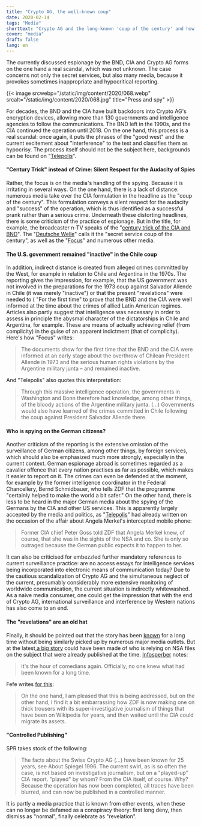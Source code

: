 ```yaml
---
title: "Crypto AG, the well-known coup"
date: 2020-02-14
tags: "Media"
shorttext: "Crypto AG and the long-known 'coup of the century' and how media deal with the mass spying once again."
cover: "media"
draft: false
lang: en
---
```


The currently discussed espionage by the BND, CIA and Crypto AG forms on the one hand a real scandal, which was not unknown. The case concerns not only the secret services, but also many media, because it provokes sometimes inappropriate and hypocritical reporting.

{{< image srcwebp="/static/img/content/2020/068.webp" srcalt="/static/img/content/2020/068.jpg" title="Press and spy" >}}

For decades, the BND and the CIA have built backdoors into Crypto AG's encryption devices, allowing more than 130 governments and intelligence agencies to follow the communications. The BND left in the 1990s, and the CIA continued the operation until 2018. On the one hand, this process is a real scandal: once again, it puts the phrases of the "good west" and the current excitement about "interference" to the test and classifies them as hypocrisy. The process itself should not be the subject here, backgrounds can be found on "[Telepolis](https://www.heise.de/newsticker/meldung/Cryptoleaks-CIA-und-BND-steckten-jahrzehntelang-hinter-Verschluesselungsfirma-4658033.html "#Cryptoleaks: CIA und BND steckten jahrzehntelang hinter Verschlüsselungsfirma")".

#### "Century Trick" instead of Crime: Silent Respect for the Audacity of Spies

Rather, the focus is on the media's handling of the spying. Because it is irritating in several ways. On the one hand, there is a lack of distance: numerous media take over the CIA formulation in the headline as the "coup of the century". This formulation conveys a silent respect for the audacity and "success" of the operation, which is thus identified as a successful prank rather than a serious crime. Underneath these distorting headlines, there is some criticism of the practice of espionage. But in the title, for example, the broadcaster n-TV speaks of the "[century trick of the CIA and BND](https://www.n-tv.de/politik/Jahrhundert-Trick-von-CIA-und-BND-enthuellt-article21569623.html "Jahrhundert-Trick von CIA und BND enthüllt")". The "[Deutsche Welle](https://www.dw.com/de/der-geheimdienstcoup-des-jahrhunderts/a-52350728 "Der Geheimdienstcoup des Jahrhunderts")" calls it the "secret service coup of the century", as well as the "[Focus](https://www.focus.de/politik/deutschland/operation-rubikon-jahrzehntelang-unbekannt-bnd-cia-und-der-geheimdienst-coup-des-jahrhunderts_id_11653085.html "Jahrzehntelang unbekannt: BND, CIA und der 'Geheimdienst-Coup des Jahrhunderts'")" and numerous other media.

#### The U.S. government remained "inactive" in the Chile coup

In addition, indirect distance is created from alleged crimes committed by the West, for example in relation to Chile and Argentina in the 1970s. The reporting gives the impression, for example, that the US government was not involved in the preparations for the 1973 coup against Salvador Allende in Chile (it was merely "inactive") or that the present "revelations" were needed to ( "For the first time" to prove that the BND and the CIA were well informed at the time about the crimes of allied Latin American regimes. Articles also partly suggest that intelligence was necessary in order to assess in principle the abysmal character of the dictatorships in Chile and Argentina, for example. These are means of actually achieving relief (from complicity) in the guise of an apparent indictment (that of complicity). Here's how "Focus" writes:

> The documents show for the first time that the BND and the CIA were informed at an early stage about the overthrow of Chilean President Allende in 1973 and the serious human rights violations by the Argentine military junta – and remained inactive.

And "Telepolis" also quotes this interpretation:

> Through this massive intelligence operation, the governments in Washington and Bonn therefore had knowledge, among other things, of the bloody actions of the Argentine military junta. (...) Governments would also have learned of the crimes committed in Chile following the coup against President Salvador Allende there.

#### Who is spying on the German citizens?

Another criticism of the reporting is the extensive omission of the surveillance of German citizens, among other things, by foreign services, which should also be emphasized much more strongly, especially in the current context. German espionage abroad is sometimes regarded as a cavalier offence that every nation practises as far as possible, which makes it easier to report on it. The crimes can even be defended at the moment, for example by the former intelligence coordinator in the Federal Chancellery, Bernd Schmidbauer, who tells ZDF that the programme "certainly helped to make the world a bit safer." On the other hand, there is less to be heard in the major German media about the spying of the Germans by the CIA and other US services. This is apparently largely accepted by the media and politics, as "[Telepolis](https://www.heise.de/newsticker/meldung/Ex-CIA-Chef-Merkels-Empoerung-im-NSA-Skandal-ist-nur-gespielt-2210339.html "Ex-CIA-Chef: Merkels Empörung im NSA-Skandal ist nur gespielt")" had already written on the occasion of the affair about Angela Merkel's intercepted mobile phone:

> Former CIA chief Peter Goss told ZDF that Angela Merkel knew, of course, that she was in the sights of the NSA and co. She is only so outraged because the German public expects it to happen to her.

It can also be criticised for embezzled further mandatory references to current surveillance practice: are no access essays for intelligence services being incorporated into electronic means of communication today? Due to the cautious scandalization of Crypto AG and the simultaneous neglect of the current, presumably considerably more extensive monitoring of worldwide communication, the current situation is indirectly whitewashed. As a naive media consumer, one could get the impression that with the end of Crypto AG, international surveillance and interference by Western nations has also come to an end.

#### The "revelations" are an old hat

Finally, it should be pointed out that the story has been [known](https://www.spiegel.de/spiegel/print/d-9088423.html "Crypto AG, Spiegel, 1996") for a long time without being similarly picked up by numerous major media outlets. But at the latest,[a big story](http://www.roteanneliese.ch/wp-content/uploads/RA_234-September_2015-Druckversion.pdf "Rote Annelise, Nr. 234, September 2015") could have been made of who is relying on NSA files on the subject that were already published at the time. [Infosperber](https://www.infosperber.ch/Artikel/Politik/CIA-Verschlusselungstechnik-oder-eher-Verschlusselungspolitik "CIA: Verschlüsselungstechnik oder eher Verschlüsselungspolitik?") notes:

> It's the hour of comedians again. Officially, no one knew what had been known for a long time.

Fefe writes [for this](https://blog.fefe.de/?ts=a0bc69cb "Crypto Leaks, Fefe Blog"):

> On the one hand, I am pleased that this is being addressed, but on the other hand, I find it a bit embarrassing how ZDF is now making one on thick trousers with its super-investigative journalism of things that have been on Wikipedia for years, and then waited until the CIA could migrate its assets.

#### "Controlled Publishing"

SPR takes stock of the following:

> The facts about the Swiss Crypto AG (...) have been known for 25 years, see About Spiegel 1996. The current swirl, as is so often the case, is not based on investigative journalism, but on a "played-up" CIA report. "played" by whom? From the CIA itself, of course. Why? Because the operation has now been completed, all traces have been blurred, and can now be published in a controlled manner.

It is partly a media practice that is known from other events, when these can no longer be defamed as a conspiracy theory: first long deny, then dismiss as "normal", finally celebrate as "revelation".
